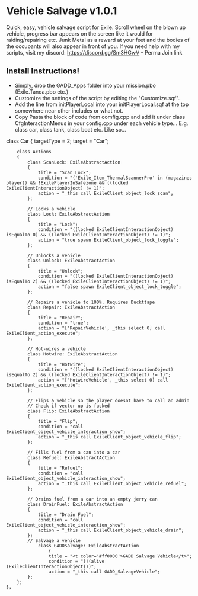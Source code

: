 # Vehicle Salvage v1.0.1
Quick, easy, vehicle salvage script for Exile.
Scroll wheel on the blown up vehicle, progress bar appears on the screen like it would for raiding/repairing etc. Junk Metal as a reward at your feet and the bodies of the occupants will also appear in front of you.
If you need help with my scripts, visit my discord: https://discord.gg/Sm3HGwV - Perma Join link

## Install Instructions!
- Simply, drop the GADD_Apps folder into your mission.pbo (Exile.Tanoa.pbo etc.)
- Customize the settings of the script by editing the "Customize.sqf".
- Add the line from initPlayerLocal into your initPlayerLocal.sqf at the top somewhere near other includes or what not.
- Copy Pasta the block of code from comfig.cpp and add it under class CfgInteractionMenus in your config.cpp under each vehicle type... E.g. class car, class tank, class boat etc. Like so...

class Car 
	{
		targetType = 2;
		target = "Car";

		class Actions 
		{
			class ScanLock: ExileAbstractAction
			{
				title = "Scan Lock";
				condition = "('Exile_Item_ThermalScannerPro' in (magazines player)) && !ExilePlayerInSafezone && ((locked ExileClientInteractionObject) != 1)";
				action = "_this call ExileClient_object_lock_scan";
			};

			// Locks a vehicle
			class Lock: ExileAbstractAction
			{
				title = "Lock";
				condition = "((locked ExileClientInteractionObject) isEqualTo 0) && ((locked ExileClientInteractionObject) != 1)";
				action = "true spawn ExileClient_object_lock_toggle";
			};

			// Unlocks a vehicle
			class Unlock: ExileAbstractAction
			{
				title = "Unlock";
				condition = "((locked ExileClientInteractionObject) isEqualTo 2) && ((locked ExileClientInteractionObject) != 1)";
				action = "false spawn ExileClient_object_lock_toggle";
			};

			// Repairs a vehicle to 100%. Requires Duckttape
			class Repair: ExileAbstractAction
			{
				title = "Repair";
				condition = "true";
				action = "['RepairVehicle', _this select 0] call ExileClient_action_execute";
			};

			// Hot-wires a vehicle
			class Hotwire: ExileAbstractAction
			{
				title = "Hotwire";
				condition = "((locked ExileClientInteractionObject) isEqualTo 2) && ((locked ExileClientInteractionObject) != 1)";
				action = "['HotwireVehicle', _this select 0] call ExileClient_action_execute";
			};

			// Flips a vehicle so the player doesnt have to call an admin
			// Check if vector up is fucked
			class Flip: ExileAbstractAction
			{
				title = "Flip";
				condition = "call ExileClient_object_vehicle_interaction_show";
				action = "_this call ExileClient_object_vehicle_flip";
			};

			// Fills fuel from a can into a car
			class Refuel: ExileAbstractAction
			{
				title = "Refuel";
				condition = "call ExileClient_object_vehicle_interaction_show";
				action = "_this call ExileClient_object_vehicle_refuel";
			};

			// Drains fuel from a car into an empty jerry can
			class DrainFuel: ExileAbstractAction
			{
				title = "Drain Fuel";
				condition = "call ExileClient_object_vehicle_interaction_show";
				action = "_this call ExileClient_object_vehicle_drain";
			};
			// Salvage a vehicle
           		class GADDSalvage: ExileAbstractAction
            		{
                	title = "<t color='#ff0000'>GADD Salvage Vehicle</t>";
                	condition = "(!(alive (ExileClientInteractionObject)))";
                	action = "_this call GADD_SalvageVehicle";
			};
		};
	};
